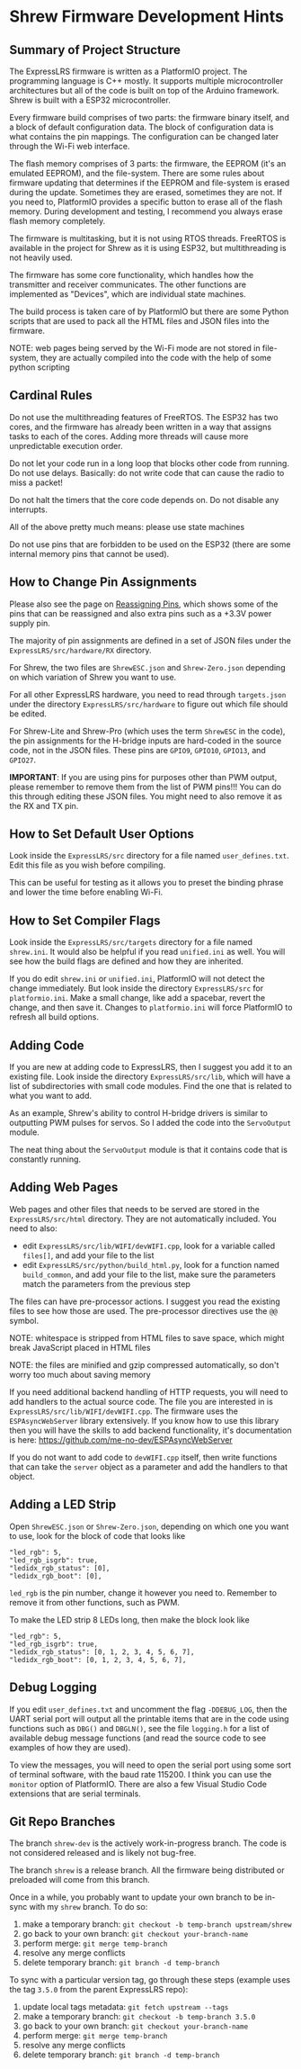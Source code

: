 # Shrew Firmware Development Hints

## Summary of Project Structure

The ExpressLRS firmware is written as a PlatformIO project. The programming language is C++ mostly. It supports multiple microcontroller architectures but all of the code is built on top of the Arduino framework. Shrew is built with a ESP32 microcontroller.

Every firmware build comprises of two parts: the firmware binary itself, and a block of default configuration data. The block of configuration data is what contains the pin mappings. The configuration can be changed later through the Wi-Fi web interface.

The flash memory comprises of 3 parts: the firmware, the EEPROM (it's an emulated EEPROM), and the file-system. There are some rules about firmware updating that determines if the EEPROM and file-system is erased during the update. Sometimes they are erased, sometimes they are not. If you need to, PlatformIO provides a specific button to erase all of the flash memory. During development and testing, I recommend you always erase flash memory completely.

The firmware is multitasking, but it is not using RTOS threads. FreeRTOS is available in the project for Shrew as it is using ESP32, but multithreading is not heavily used.

The firmware has some core functionality, which handles how the transmitter and receiver communicates. The other functions are implemented as "Devices", which are individual state machines.

The build process is taken care of by PlatformIO but there are some Python scripts that are used to pack all the HTML files and JSON files into the firmware.

NOTE: web pages being served by the Wi-Fi mode are not stored in file-system, they are actually compiled into the code with the help of some python scripting

## Cardinal Rules

Do not use the multithreading features of FreeRTOS. The ESP32 has two cores, and the firmware has already been written in a way that assigns tasks to each of the cores. Adding more threads will cause more unpredictable execution order.

Do not let your code run in a long loop that blocks other code from running. Do not use delays. Basically: do not write code that can cause the radio to miss a packet!

Do not halt the timers that the core code depends on. Do not disable any interrupts.

All of the above pretty much means: please use state machines

Do not use pins that are forbidden to be used on the ESP32 (there are some internal memory pins that cannot be used).

## How to Change Pin Assignments

Please also see the page on [Reassigning Pins](../Reassigning-Pins.md), which shows some of the pins that can be reassigned and also extra pins such as a +3.3V power supply pin.

The majority of pin assignments are defined in a set of JSON files under the `ExpressLRS/src/hardware/RX` directory.

For Shrew, the two files are `ShrewESC.json` and `Shrew-Zero.json` depending on which variation of Shrew you want to use.

For all other ExpressLRS hardware, you need to read through `targets.json` under the directory `ExpressLRS/src/hardware` to figure out which file should be edited.

For Shrew-Lite and Shrew-Pro (which uses the term `ShrewESC` in the code), the pin assignments for the H-bridge inputs are hard-coded in the source code, not in the JSON files. These pins are `GPIO9`, `GPIO10`, `GPIO13`, and `GPIO27`.

**IMPORTANT**: If you are using pins for purposes other than PWM output, please remember to remove them from the list of PWM pins!!! You can do this through editing these JSON files. You might need to also remove it as the RX and TX pin.

## How to Set Default User Options

Look inside the `ExpressLRS/src` directory for a file named `user_defines.txt`. Edit this file as you wish before compiling.

This can be useful for testing as it allows you to preset the binding phrase and lower the time before enabling Wi-Fi.

## How to Set Compiler Flags

Look inside the `ExpressLRS/src/targets` directory for a file named `shrew.ini`. It would also be helpful if you read `unified.ini` as well. You will see how the build flags are defined and how they are inherited.

If you do edit `shrew.ini` or `unified.ini`, PlatformIO will not detect the change immediately. But look inside the directory `ExpressLRS/src` for `platformio.ini`. Make a small change, like add a spacebar, revert the change, and then save it. Changes to `platformio.ini` will force PlatformIO to refresh all build options.

## Adding Code

If you are new at adding code to ExpressLRS, then I suggest you add it to an existing file. Look inside the directory `ExpressLRS/src/lib`, which will have a list of subdirectories with small code modules. Find the one that is related to what you want to add.

As an example, Shrew's ability to control H-bridge drivers is similar to outputting PWM pulses for servos. So I added the code into the `ServoOutput` module.

The neat thing about the `ServoOutput` module is that it contains code that is constantly running.

## Adding Web Pages

Web pages and other files that needs to be served are stored in the `ExpressLRS/src/html` directory. They are not automatically included. You need to also:

 * edit `ExpressLRS/src/lib/WIFI/devWIFI.cpp`, look for a variable called `files[]`, and add your file to the list
 * edit `ExpressLRS/src/python/build_html.py`, look for a function named `build_common`, and add your file to the list, make sure the parameters match the parameters from the previous step

The files can have pre-processor actions. I suggest you read the existing files to see how those are used. The pre-processor directives use the `@@` symbol.

NOTE: whitespace is stripped from HTML files to save space, which might break JavaScript placed in HTML files

NOTE: the files are minified and gzip compressed automatically, so don't worry too much about saving memory

If you need additional backend handling of HTTP requests, you will need to add handlers to the actual source code. The file you are interested in is `ExpressLRS/src/lib/WIFI/devWIFI.cpp`. The firmware uses the `ESPAsyncWebServer` library extensively. If you know how to use this library then you will have the skills to add backend functionality, it's documentation is here: https://github.com/me-no-dev/ESPAsyncWebServer

If you do not want to add code to `devWIFI.cpp` itself, then write functions that can take the `server` object as a parameter and add the handlers to that object.

## Adding a LED Strip

Open `ShrewESC.json` or `Shrew-Zero.json`, depending on which one you want to use, look for the block of code that looks like

    "led_rgb": 5,
    "led_rgb_isgrb": true,
    "ledidx_rgb_status": [0],
    "ledidx_rgb_boot": [0],

`led_rgb` is the pin number, change it however you need to. Remember to remove it from other functions, such as PWM.

To make the LED strip 8 LEDs long, then make the block look like

    "led_rgb": 5,
    "led_rgb_isgrb": true,
    "ledidx_rgb_status": [0, 1, 2, 3, 4, 5, 6, 7],
    "ledidx_rgb_boot": [0, 1, 2, 3, 4, 5, 6, 7],

## Debug Logging

If you edit `user_defines.txt` and uncomment the flag `-DDEBUG_LOG`, then the UART serial port will output all the printable items that are in the code using functions such as `DBG()` and `DBGLN()`, see the file `logging.h` for a list of available debug message functions (and read the source code to see examples of how they are used).

To view the messages, you will need to open the serial port using some sort of terminal software, with the baud rate 115200. I think you can use the `monitor` option of PlatformIO. There are also a few Visual Studio Code extensions that are serial terminals.

## Git Repo Branches

The branch `shrew-dev` is the actively work-in-progress branch. The code is not considered released and is likely not bug-free.

The branch `shrew` is a release branch. All the firmware being distributed or preloaded will come from this branch.

Once in a while, you probably want to update your own branch to be in-sync with my `shrew` branch. To do so:

 1. make a temporary branch: `git checkout -b temp-branch upstream/shrew`
 2. go back to your own branch: `git checkout your-branch-name`
 3. perform merge: `git merge temp-branch`
 4. resolve any merge conflicts
 5. delete temporary branch: `git branch -d temp-branch`

To sync with a particular version tag, go through these steps (example uses the tag `3.5.0` from the parent ExpressLRS repo):

 1. update local tags metadata: `git fetch upstream --tags`
 2. make a temporary branch: `git checkout -b temp-branch 3.5.0`
 3. go back to your own branch: `git checkout your-branch-name`
 4. perform merge: `git merge temp-branch`
 5. resolve any merge conflicts
 6. delete temporary branch: `git branch -d temp-branch`
